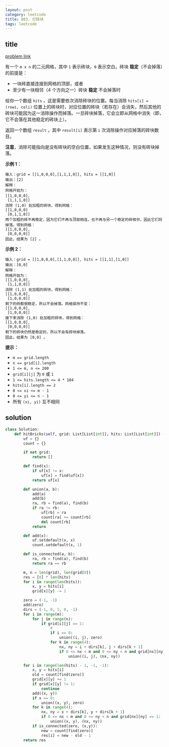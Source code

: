 ```yaml
---
layout: post
category: leetcode
title: 803. 打砖块
tags: leetcode
---
```


## title
[problem link](https://leetcode-cn.com/problems/bricks-falling-when-hit/)

有一个 `m x n` 的二元网格，其中 `1` 表示砖块，`0` 表示空白。砖块 **稳定**（不会掉落）的前提是：

- 一块砖直接连接到网格的顶部，或者
- 至少有一块相邻（4 个方向之一）砖块 **稳定** 不会掉落时

给你一个数组 `hits` ，这是需要依次消除砖块的位置。每当消除 `hits[i] = (rowi, coli)` 位置上的砖块时，对应位置的砖块（若存在）会消失，然后其他的砖块可能因为这一消除操作而掉落。一旦砖块掉落，它会立即从网格中消失（即，它不会落在其他稳定的砖块上）。

返回一个数组 `result` ，其中 `result[i]` 表示第 `i` 次消除操作对应掉落的砖块数目。

**注意**，消除可能指向是没有砖块的空白位置，如果发生这种情况，则没有砖块掉落。

 

**示例 1：**

```
输入：grid = [[1,0,0,0],[1,1,1,0]], hits = [[1,0]]
输出：[2]
解释：
网格开始为：
[[1,0,0,0]，
 [1,1,1,0]]
消除 (1,0) 处加粗的砖块，得到网格：
[[1,0,0,0]
 [0,1,1,0]]
两个加粗的砖不再稳定，因为它们不再与顶部相连，也不再与另一个稳定的砖相邻，因此它们将掉落。得到网格：
[[1,0,0,0],
 [0,0,0,0]]
因此，结果为 [2] 。
```

**示例 2：**

```
输入：grid = [[1,0,0,0],[1,1,0,0]], hits = [[1,1],[1,0]]
输出：[0,0]
解释：
网格开始为：
[[1,0,0,0],
 [1,1,0,0]]
消除 (1,1) 处加粗的砖块，得到网格：
[[1,0,0,0],
 [1,0,0,0]]
剩下的砖都很稳定，所以不会掉落。网格保持不变：
[[1,0,0,0], 
 [1,0,0,0]]
接下来消除 (1,0) 处加粗的砖块，得到网格：
[[1,0,0,0],
 [0,0,0,0]]
剩下的砖块仍然是稳定的，所以不会有砖块掉落。
因此，结果为 [0,0] 。
```

 

**提示：**

- `m == grid.length`
- `n == grid[i].length`
- `1 <= m, n <= 200`
- `grid[i][j]` 为 `0` 或 `1`
- `1 <= hits.length <= 4 * 104`
- `hits[i].length == 2`
- `0 <= xi <= m - 1`
- `0 <= yi <= n - 1`
- 所有 `(xi, yi)` 互不相同


## solution

```python
class Solution:
    def hitBricks(self, grid: List[List[int]], hits: List[List[int]]) -> List[int]:
        uf = {}
        count = {}

        if not grid:
            return []

        def find(x):
            if uf[x] != x:
                uf[x] = find(uf[x])
            return uf[x]

        def union(a, b):
            add(a)
            add(b)
            ra, rb = find(a), find(b)
            if ra != rb:
                uf[rb] = ra
                count[ra] += count[rb]
                del count[rb]
            return

        def add(x):
            uf.setdefault(x, x)
            count.setdefault(x, 1)

        def is_connected(a, b):
            ra, rb = find(a), find(b)
            return ra == rb

        m, n = len(grid), len(grid[0])
        res = [0] * len(hits)
        for i in range(len(hits)):
            x, y = hits[i]
            grid[x][y] -= 1

        zero = (-1, -1)
        add(zero)
        dirs = (-1, 0, 1, 0, -1)
        for i in range(m):
            for j in range(n):
                if grid[i][j] == 1:
                    #
                    if i == 0:
                        union((i, j), zero)
                    for k in range(4):
                        nx, ny = i + dirs[k], j + dirs[k + 1]
                        if 0 <= nx < m and 0 <= ny < n and grid[nx][ny] == 1:
                            union((i, j), (nx, ny))

        for i in range(len(hits) - 1, -1, -1):
            x, y = hits[i]
            old = count[find(zero)]
            grid[x][y] += 1
            if grid[x][y] != 1:
                continue
            add((x, y))
            if x == 0:
                union((x, y), zero)
            for k in range(4):
                nx, ny = x + dirs[k], y + dirs[k + 1]
                if 0 <= nx < m and 0 <= ny < n and grid[nx][ny] == 1:
                    union((x, y), (nx, ny))
            if is_connected(zero, (x,y)):
                new = count[find(zero)]
                res[i] = new - old - 1
        return res
```

